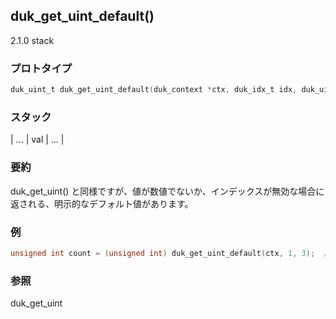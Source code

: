 ## duk_get_uint_default() 

2.1.0 stack

### プロトタイプ

```c
duk_uint_t duk_get_uint_default(duk_context *ctx, duk_idx_t idx, duk_uint_t def_value);
```

### スタック

| ... | val | ... |

### 要約

duk_get_uint() と同様ですが、値が数値でないか、インデックスが無効な場合に返される、明示的なデフォルト値があります。


### 例

```c
unsigned int count = (unsigned int) duk_get_uint_default(ctx, 1, 3);  /* default: 3 */
```

### 参照

duk_get_uint
